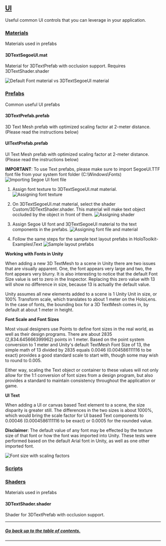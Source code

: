 ## [UI]()

Useful common UI controls that you can leverage in your application.



### [Materials](Materials)

Materials used in prefabs

#### 3DTextSegoeUI.mat

Material for 3DTextPrefab with occlusion support. Requires 3DTextShader.shader

![Default Font material vs 3DTextSegoeUI material](https://github.com/cre8ivepark/HoloToolkit-Unity/blob/master/External/ReadMeImages/TextPrefabInstructions06.png)

### [Prefabs](Prefabs)

Common useful UI prefabs 

#### 3DTextPrefab.prefab

3D Text Mesh prefab with optimized scaling factor at 2-meter distance. (Please read the instructions below)

#### UITextPrefab.prefab

UI Text Mesh prefab with optimized scaling factor at 2-meter distance. (Please read the instructions below)

**IMPORTANT**: To use Text prefabs, please make sure to import SegoeUI.TTF font file from your system font folder (C:\Windows\Fonts\)  
![Importing Segoe UI font file](https://github.com/cre8ivepark/HoloToolkit-Unity/blob/master/External/ReadMeImages/TextPrefabInstructions01.png)

1. Assign font texture to 3DTextSegoeUI.mat material. 
![Assigning font texture](https://github.com/cre8ivepark/HoloToolkit-Unity/blob/master/External/ReadMeImages/TextPrefabInstructions02.png)

2. On 3DTextSegoeUI.mat material, select the shader Custom/3DTextShader.shader. This material will make text object occluded by the object in front of them.
![Assigning shader](https://github.com/cre8ivepark/HoloToolkit-Unity/blob/master/External/ReadMeImages/TextPrefabInstructions03.png)

3. Assign Segoe UI font and 3DTextSegoeUI material to the text components in the prefabs.
![Assigning font file and material](https://github.com/cre8ivepark/HoloToolkit-Unity/blob/master/External/ReadMeImages/TextPrefabInstructions04.png)

4. Follow the same steps for the sample text layout prefabs in HoloToolkit-Examples\Text
![Sample layout prefabs](https://github.com/cre8ivepark/HoloToolkit-Unity/blob/master/External/ReadMeImages/TextPrefabInstructions05.png)

**Working with Fonts in Unity**

When adding a new 3D TextMesh to a scene in Unity there are two issues that are visually apparent. One, the font appears very large and two, the font appears very blurry. It is also interesting to notice that the default Font Size value is set to zero in the Inspector. Replacing this zero value with 13 will show no difference in size, because 13 is actually the default value.

Unity assumes all new elements added to a scene is 1 Unity Unit in size, or 100%  Transform scale, which translates to about 1 meter on the HoloLens. In the case of fonts, the bounding box for a 3D TextMesh comes in, by default at about 1 meter in height.

**Font Scale and Font Sizes**

Most visual designers use Points to define font sizes in the real world, as well as their design programs. There are about 2835 (2,834.645666399962) points in 1 meter. Based on the point system conversion to 1 meter and Unity's default TextMesh Font Size of 13, the simple math of 13 divided by 2835 equals 0.0046 (0.004586111116 to be exact) provides a good standard scale to start with, though some may wish to round to 0.005.

Either way, scaling the Text object or container to these values will not only allow for the 1:1 conversion of font sizes from a design program, but also provides a standard to maintain consistency throughout the application or game.

**UI Text**

When adding a UI or canvas based Text element to a scene, the size disparity is greater still. The differences in the two sizes is about 1000%, which would bring the scale factor for UI based Text components to 0.00046 (0.0004586111116 to be exact) or 0.0005 for the rounded value.
 
**Disclaimer**: The default value of any font may be effected by the texture size of that font or how the font was imported into Unity. These tests were performed based on the default Arial font in Unity, as well as one other imported font.

![Font size with scaling factors](https://github.com/cre8ivepark/HoloToolkit-Unity/blob/master/External/ReadMeImages/TextPrefabInstructions07.png)

### [Scripts](Scripts)



### [Shaders](Shaders)

Materials used in prefabs

#### 3DTextShader.shader

Shader for 3DTextPrefab with occlusion support.

---
##### [Go back up to the table of contents.](../../../README.md)
---
